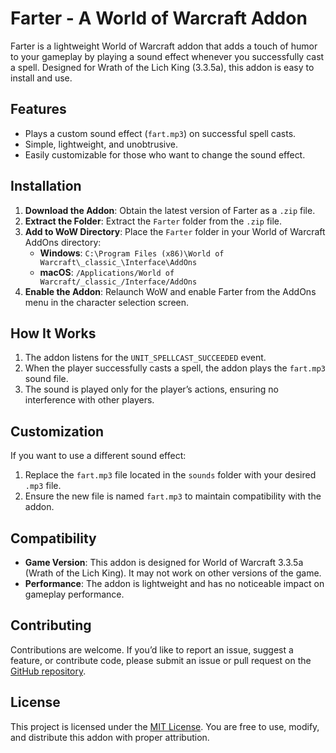 # **Farter - A World of Warcraft Addon**

Farter is a lightweight World of Warcraft addon that adds a touch of humor to your gameplay by playing a sound effect whenever you successfully cast a spell. Designed for Wrath of the Lich King (3.3.5a), this addon is easy to install and use.

## **Features**
- Plays a custom sound effect (`fart.mp3`) on successful spell casts.
- Simple, lightweight, and unobtrusive.
- Easily customizable for those who want to change the sound effect.

## **Installation**

1. **Download the Addon**: Obtain the latest version of Farter as a `.zip` file.
2. **Extract the Folder**: Extract the `Farter` folder from the `.zip` file.
3. **Add to WoW Directory**: Place the `Farter` folder in your World of Warcraft AddOns directory:
   - **Windows**: `C:\Program Files (x86)\World of Warcraft\_classic_\Interface\AddOns`
   - **macOS**: `/Applications/World of Warcraft/_classic_/Interface/AddOns`
4. **Enable the Addon**: Relaunch WoW and enable Farter from the AddOns menu in the character selection screen.

## **How It Works**

1. The addon listens for the `UNIT_SPELLCAST_SUCCEEDED` event.
2. When the player successfully casts a spell, the addon plays the `fart.mp3` sound file.
3. The sound is played only for the player’s actions, ensuring no interference with other players.

## **Customization**

If you want to use a different sound effect:
1. Replace the `fart.mp3` file located in the `sounds` folder with your desired `.mp3` file.
2. Ensure the new file is named `fart.mp3` to maintain compatibility with the addon.

## **Compatibility**

- **Game Version**: This addon is designed for World of Warcraft 3.3.5a (Wrath of the Lich King). It may not work on other versions of the game.
- **Performance**: The addon is lightweight and has no noticeable impact on gameplay performance.

## **Contributing**

Contributions are welcome. If you’d like to report an issue, suggest a feature, or contribute code, please submit an issue or pull request on the [GitHub repository](#).

## **License**

This project is licensed under the [MIT License](LICENSE). You are free to use, modify, and distribute this addon with proper attribution.
